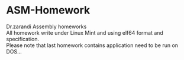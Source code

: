 ASM-Homework
============

Dr.zarandi Assembly homeworks  
All homework write under Linux Mint and using elf64 format and specification.  
Please note that last homework contains application need to be run on DOS...
